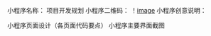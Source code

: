 小程序名称：
项目开发规划
小程序二维码：
！[image](https://github.com/hzuzkt/web-wechat-2017/tree/master/1514080901135/pages/images/wechat.jpg)
小程序创意说明：

小程序页面设计（各页面代码要点）
小程序主要界面截图
